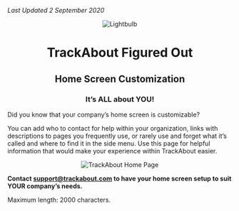 *Last Updated 2 September 2020*
<div align="center"><img src="https://iefthems.blob.core.windows.net/theme/light_bulb.png" alt="Lightbulb"/></div>

<h1 align="center">TrackAbout Figured Out</h1>
<h2 align="center">Home Screen Customization</h2>
<h3 align="center">It’s ALL about YOU!</h3>

Did you know that your company’s home screen is customizable?

You can add who to contact for help within your organization, links with descriptions to pages you frequently use, or rarely use and forget what it’s called and where to find it in the side menu. Use this page for helpful information that would make your experience within TrackAbout easier.
<div align="center"><img src="https://iefthems.blob.core.windows.net/theme/custom_home_page.png" alt="TrackAbout Home Page"/></div>

**Contact [support@trackabout.com](support@trackabout.com) to have your home screen setup to suit YOUR company’s needs.**

Maximum length: 2000 characters.